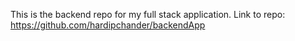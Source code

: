 This is the backend repo for my full stack application.
Link to repo: 
https://github.com/hardipchander/backendApp

